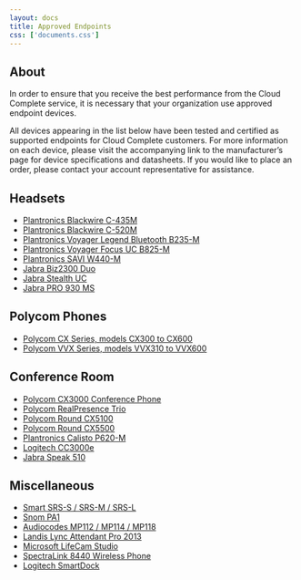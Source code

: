 ```yaml
---
layout: docs
title: Approved Endpoints
css: ['documents.css']
---
```

## About
  
  In order to ensure that you receive the best performance from the Cloud Complete service, it is necessary that your organization use approved endpoint devices.

All devices appearing in the list below have been tested and certified as supported endpoints for Cloud Complete customers. For more information on each device, please visit the accompanying link to the manufacturer’s page for device specifications and datasheets. If you would like to place an order, please contact your account representative for assistance.  

## Headsets ##

* <a href="http://www.plantronics.com/us/product/blackwire-435?skuId=sku5810016" target="_blank">Plantronics Blackwire C-435M</a> 
* <a href="http://www.plantronics.com/us/product/blackwire-500?skuId=sku6310024" target="_blank">Plantronics Blackwire C-520M</a>	 
* <a href="http://www.plantronics.com/asia/product/voyager-legend-uc?skuId=sku626002" target="_blank">Plantronics Voyager Legend Bluetooth B235-M</a>
* <a href="http://www.plantronics.com/us/product/voyager-focus-uc?skuId=sku7140027" target="_blank">Plantronics Voyager Focus UC B825-M</a>	 	 
* <a href="http://www.plantronics.com/us/product/savi-400?skuId=sku6590037" target="_blank">Plantronics SAVI W440-M</a>	 	 
* <a href="http://www.jabra.com/business/contact-center-headsets/jabra-biz-2300" target="_blank">Jabra Biz2300 Duo</a>	 	 
* <a href="http://www.jabra.com/bluetooth-headsets/jabra-stealth" target="_blank">Jabra Stealth UC</a>	 	
* <a href="http://www.jabra.com/business/office-headsets/jabra-pro-900?v2=1" target="_blank">Jabra PRO 930 MS</a>	
 	


## Polycom Phones ##

* <a href="http://www.polycom.com/products-services/products-for-microsoft/lync-optimized.html" target="_blank">Polycom CX Series, models CX300 to CX600</a> 	 
* <a href="http://www.polycom.com/products-services/voice/desktop-solutions/realpresencedesktop-vvx-business-media-phones.html" target="_blank">Polycom VVX Series, models VVX310 to VVX600</a>	 	 


## Conference Room ##

* <a href="http://www.polycom.com/products-services/products-for-microsoft/lyncoptimized/cx3000-conference-phone.html" target="_blank">Polycom CX3000 Conference Phone</a>	 	 
* <a href="http://www.polycom.com/voice-conferencing-solutions/conferencephones/realpresence-trio.html" target="_blank">Polycom RealPresence Trio</a>
* <a href="http://www.polycom.com/products-services/products-for-microsoft/lyncoptimized/cx5100-unified-conference-station.html" target="_blank">Polycom Round CX5100</a>	 	 
* <a href="http://www.polycom.com/products-services/products-for-microsoft/lyncoptimized/cx5500-unified-conference-station.html" target="_blank">Polycom Round CX5500</a>	 	 
* <a href="http://www.plantronics.com/us/product/calisto-600?skuId=sku6250018" target="_blank">Plantronics Calisto P620-M</a>	 
* <a href="http://support.logitech.com/en_us/product/11147" target="_blank">Logitech CC3000e</a>	 	 
* <a href="http://www.jabra.com/business/speakerphones/jabra-speak-series/jabra-speak-510" target="_blank">Jabra Speak 510</a>	 	 
 
 
## Miscellaneous ##

* <a href="https://smartkapp.com/products/smart-room-systems" target="_blank">Smart SRS-S / SRS-M / SRS-L</a>	 	 
* <a href="https://www.snom.com/broadcasting/public-address-system/ " target="_blank">Snom PA1</a>	 	
* <a href="http://www.audiocodes.com/products/mediapack-1xx" target="_blank">Audiocodes MP112 / MP114 / MP118</a>	 	 
* <a href="http://www.landiscomputer.com/attendantpro/" target="_blank">Landis Lync Attendant Pro 2013</a>	 	 
* <a href="https://www.microsoft.com/accessories/en-us/products/webcams/lifecam-studio/q f-00013" target="_blank">Microsoft LifeCam Studio</a>	 	 
* <a href="http://support.spectralink.com/products/wi-fi/spectralink-84-series-wireless-telephone" target="_blank">SpectraLink 8440 Wireless Phone</a> 	 
* <a href="http://www.logitech.com/en-us/product/smartdock" target="_blank">Logitech SmartDock</a>	 	 